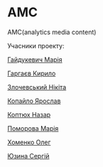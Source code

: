 # AMC
AMC(analytics media content)

Учасники проекту:

[Гайдукевич Марія](https://github.com/matyyaa)

[Гаргаєв Кирило](https://github.com/KirillGargaiev)

[Злочевський Нікіта](https://github.com/NoWhaler)

[Копайло Ярослав](https://github.com/Yarl745)

[Коптюх Назар](https://github.com/GrossmasterGod)

[Поморова Марія](https://github.com/masha-pmrv)

[Хоменко Олег](https://github.com/Oleh-Khomenko)

[Юзина Сергій](https://github.com/Brimingthon)

